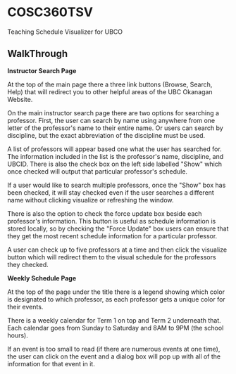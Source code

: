 COSC360TSV
==========

Teaching Schedule Visualizer for UBCO


WalkThrough
-----------

**Instructor Search Page**

At the top of the main page there a three link buttons (Browse, Search, Help) that
will redirect you to other helpful areas of the UBC Okanagan Website.

On the main instructor search page there are two options for searching a professor. First, 
the user can search by name using anywhere from one letter of the professor's name to their 
entire name. Or users can search by discipline, but the exact abbreviation of the discipline 
must be used. 

A list of professors will appear based one what the user has searched for. The information
included in the list is the professor's name, discipline, and UBCID. There is also
the check box on the left side labelled "Show" which once checked will output that
particular professor's schedule. 

If a user would like to search multiple professors, once 
the "Show" box has been checked, it will stay checked even if the user searches a
different name without clicking visualize or refreshing the window. 

There is also the 
option to check the force update box beside each professor's information. This button is 
useful as schedule information is stored locally, so by checking the "Force Update" box
users can ensure that they get the most recent schedule information for a particular 
professor.

A user can check up to five professors at a time and then click the visualize button
which will redirect them to the visual schedule for the professors they checked. 

**Weekly Schedule Page**

At the top of the page under the title there is a legend showing which color is designated
to which professor, as each professor gets a unique color for their events. 

There is a weekly calendar for Term 1 on top and Term 2 underneath that. Each calendar
goes from Sunday to Saturday and 8AM to 9PM (the school hours). 

If an event is too small to read (if there are numerous events at one time), the user 
can click on the event and a dialog box will pop up with all of the information for that
event in it. 